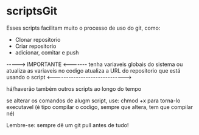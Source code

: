 # scriptsGit

Esses scripts facilitam muito o processo de uso do git, como:
- Clonar repositorio
- Criar repositorio
- adicionar, comitar e push 

-----> IMPORTANTE <-------
tenha variaveis globais do sistema ou atualiza as variaveis no codigo
atualiza a URL do repositorio que está usando o script
<----------------------------->


há/haverão também outros scripts ao longo do tempo

se alterar os comandos de alugm script, use: chmod +x <caminhoDoArquivo> para
torna-lo executavel (é tipo compilar o codigo, sempre que altera, tem que
compilar né)




Lembre-se: sempre dê um git pull antes de tudo!

